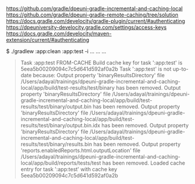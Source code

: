 https://github.com/gradle/dpeuni-gradle-incremental-and-caching-local
https://github.com/gradle/dpeuni-gradle-remote-caching/tree/solution
https://docs.gradle.com/develocity/gradle-plugin/current/#authenticating
https://dpeuniversity-develocity.gradle.com/settings/access-keys
https://docs.gradle.com/develocity/maven-extension/current/#authenticating

$ ./gradlew :app:clean :app:test -i
...
...
...
> Task :app:test FROM-CACHE
Build cache key for task ':app:test' is 5eea5b00209094c7c5d641d592af0a2b
Task ':app:test' is not up-to-date because:
Output property 'binaryResultsDirectory' file /Users/adayal/trainings/dpeuni-gradle-incremental-and-caching-local/app/build/test-results/test/binary has been removed.
Output property 'binaryResultsDirectory' file /Users/adayal/trainings/dpeuni-gradle-incremental-and-caching-local/app/build/test-results/test/binary/output.bin has been removed.
Output property 'binaryResultsDirectory' file /Users/adayal/trainings/dpeuni-gradle-incremental-and-caching-local/app/build/test-results/test/binary/output.bin.idx has been removed.
Output property 'binaryResultsDirectory' file /Users/adayal/trainings/dpeuni-gradle-incremental-and-caching-local/app/build/test-results/test/binary/results.bin has been removed.
Output property 'reports.enabledReports.html.outputLocation' file /Users/adayal/trainings/dpeuni-gradle-incremental-and-caching-local/app/build/reports/tests/test has been removed.
Loaded cache entry for task ':app:test' with cache key 5eea5b00209094c7c5d641d592af0a2b